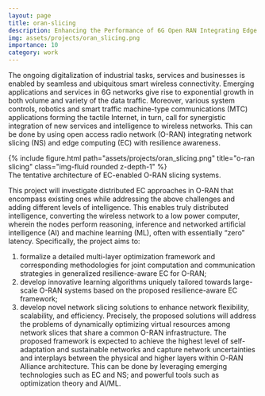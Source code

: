 ```yaml
---
layout: page
title: oran-slicing
description: Enhancing the Performance of 6G Open RAN Integrating Edge Computing and Network Slicing
img: assets/projects/oran_slicing.png
importance: 10
category: work
---
```


The ongoing digitalization of industrial tasks, services and businesses is enabled by seamless and ubiquitous smart wireless connectivity. Emerging applications and services in 6G networks give rise to exponential growth in both volume and variety of the data traffic. Moreover, various system controls, robotics and smart traffic machine-type communications (MTC) applications forming the tactile Internet, in turn, call for synergistic integration of new services and intelligence to wireless networks. This can be done by using open access radio network (O-RAN) integrating network slicing (NS) and edge computing (EC) with resilience awareness.

<div class="row">
    <div class="col-sm mt-3 mt-md-0">
        {% include figure.html path="assets/projects/oran_slicing.png" title="o-ran slicing" class="img-fluid rounded z-depth-1" %}
    </div>
</div>
<div class="caption">
    The tentative architecture of EC-enabled O-RAN slicing systems.
</div>

This project will investigate distributed EC approaches in O-RAN that encompass existing ones while addressing the above challenges and adding different levels of intelligence. This enables truly distributed intelligence, converting the wireless network to a low power computer, wherein the nodes perform reasoning, inference and networked artificial intelligence (AI) and machine learning (ML), often with essentially “zero” latency. Specifically, the project aims to: 
1. formalize a detailed multi-layer optimization framework and corresponding methodologies for joint computation and communication strategies in generalized resilience-aware EC for O-RAN;
2. develop innovative learning algorithms uniquely tailored towards large-scale O-RAN systems based on the proposed resilience-aware EC framework;
3. develop novel network slicing solutions to enhance network flexibility, scalability, and efficiency. Precisely, the proposed solutions will address the problems of dynamically optimizing virtual resources among network slices that share a common O-RAN infrastructure.
The proposed framework is expected to achieve the highest level of self-adaptation and sustainable networks and capture network uncertainties and interplays between the physical and higher layers within O-RAN Alliance architecture. This can be done by leveraging emerging technologies such as EC and NS; and powerful tools such as optimization theory and AI/ML.
